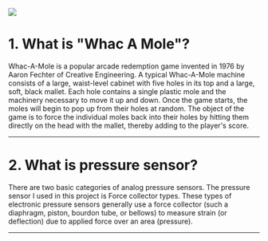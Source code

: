 ![](http://www.duetsblog.com/files/2012/06/WhackAMole.jpg)
# 1. What is "Whac A Mole"?

 Whac-A-Mole is a popular arcade redemption game invented in 1976 by Aaron Fechter of Creative Engineering. A typical Whac-A-Mole machine consists of a large, waist-level cabinet with five holes in its top and a large, soft, black mallet. Each hole contains a single plastic mole and the machinery necessary to move it up and down. Once the game starts, the moles will begin to pop up from their holes at random. The object of the game is to force the individual moles back into their holes by hitting them directly on the head with the mallet, thereby adding to the player's score.

***


# 2. What is pressure sensor?

There are two basic categories of analog pressure sensors. The pressure sensor I used in this project is Force collector types. These types of electronic pressure sensors generally use a force collector (such a diaphragm, piston, bourdon tube, or bellows) to measure strain (or deflection) due to applied force over an area (pressure).

***

